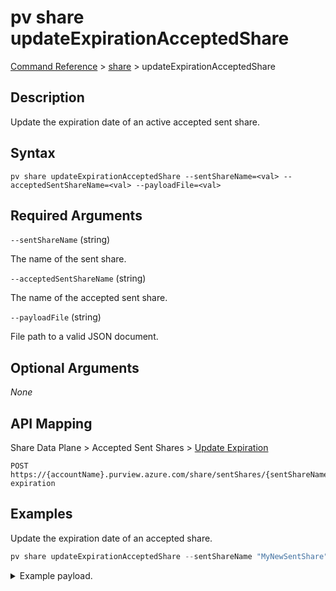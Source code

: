 # pv share updateExpirationAcceptedShare

[Command Reference](../../../README.md#command-reference) > [share](./main.md) >  updateExpirationAcceptedShare

## Description

Update the expiration date of an active accepted sent share.

## Syntax

```
pv share updateExpirationAcceptedShare --sentShareName=<val> --acceptedSentShareName=<val> --payloadFile=<val>
```

## Required Arguments

`--sentShareName` (string)

The name of the sent share.

`--acceptedSentShareName` (string)

The name of the accepted sent share.

`--payloadFile` (string)

File path to a valid JSON document.

## Optional Arguments

*None*

## API Mapping

Share Data Plane > Accepted Sent Shares > [Update Expiration](https://docs.microsoft.com/en-us/rest/api/purview/sharedataplane/accepted-sent-shares/update-expiration)
```
POST https://{accountName}.purview.azure.com/share/sentShares/{sentShareName}/acceptedSentShares/{acceptedSentShareName}:update-expiration
```

## Examples

Update the expiration date of an accepted share.

```powershell
pv share updateExpirationAcceptedShare --sentShareName "MyNewSentShare" --acceptedSentShareName "4f5e1b4b-44f8-42c1-a783-b6c2265e49f5" --payloadFile "/path/to/file.json"
```


<details><summary>Example payload.</summary>
<p>

```json
{
    "shareKind": "InPlace",
    "properties": {
        "expirationDate": "2023-02-24T21:02:24.695Z"
    }
}
```
</p>
</details>
